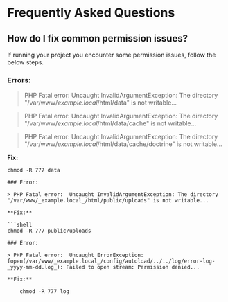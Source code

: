 # Frequently Asked Questions

## How do I fix common permission issues?

If running your project you encounter some permission issues, follow the below steps.

### Errors:

> PHP Fatal error:  Uncaught InvalidArgumentException: The directory "/var/www/_example.local_/html/data" is not writable...

> PHP Fatal error:  Uncaught InvalidArgumentException: The directory "/var/www/_example.local_/html/data/cache" is not writable...

> PHP Fatal error:  Uncaught InvalidArgumentException: The directory "/var/www/_example.local_/html/data/cache/doctrine" is not writable...

**Fix:**

```shell
chmod -R 777 data

### Error:

> PHP Fatal error:  Uncaught InvalidArgumentException: The directory "/var/www/_example.local_/html/public/uploads" is not writable...

**Fix:**

```shell
chmod -R 777 public/uploads

### Error:

> PHP Fatal error:  Uncaught ErrorException: fopen(/var/www/_example.local_/config/autoload/../../log/error-log-_yyyy-mm-dd.log_): Failed to open stream: Permission denied...

**Fix:**

    chmod -R 777 log